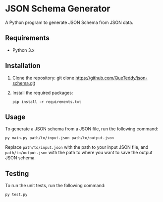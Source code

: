 # JSON Schema Generator

A Python program to generate JSON Schema from JSON data.

## Requirements

* Python 3.x

## Installation

1. Clone the repository:
git clone https://github.com/QueTeddy/json-schema.git

2. Install the required packages:
    
    ```
    pip install -r requirements.txt
    ```

## Usage

To generate a JSON schema from a JSON file, run the following command:

```
py main.py path/to/input.json path/to/output.json
```

Replace `path/to/input.json` with the path to your input JSON file, and `path/to/output.json` with the path to where you want to save the output JSON schema.

## Testing

To run the unit tests, run the following command:

```
py test.py 
```
